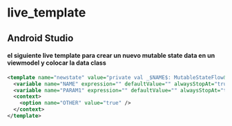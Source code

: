 # live_template

## Android Studio

#### el siguiente live template para crear un nuevo mutable state data en un viewmodel y colocar la data class

```xml
<template name="newstate" value="private val _$NAME$: MutableStateFlow&lt;$PARAM1$&gt; = MutableStateFlow(&#10;    $PARAM1$()&#10;)&#10;val $NAME$: StateFlow&lt;$PARAM1$&gt; = _$NAME$.asStateFlow()" description="Make State Flow" toReformat="true" toShortenFQNames="true" useStaticImport="true">
  <variable name="NAME" expression="" defaultValue="" alwaysStopAt="true" />
  <variable name="PARAM1" expression="" defaultValue="" alwaysStopAt="true" />
  <context>
    <option name="OTHER" value="true" />
  </context>
</template>
```
